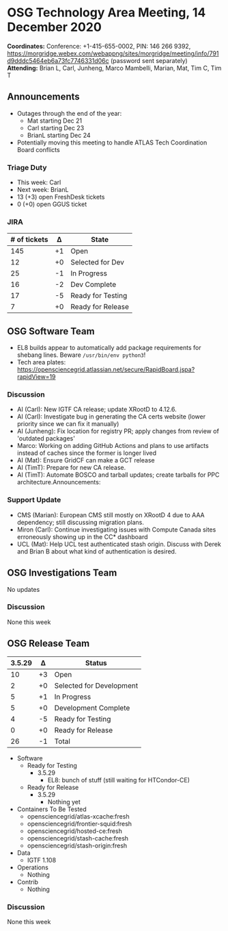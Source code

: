 # OSG Technology Area Meeting, 14 December 2020

**Coordinates:** Conference: +1-415-655-0002, PIN: 146 266 9392, <https://morgridge.webex.com/webappng/sites/morgridge/meeting/info/791d9dddc5464eb6a73fc7746331d06c> (password sent separately)  
**Attending:** Brian L, Carl, Junheng, Marco Mambelli, Marian, Mat, Tim C, Tim T


## Announcements

-   Outages through the end of the year:  
    -   Mat starting Dec 21
    -   Carl starting Dec 23
    -   BrianL starting Dec 24
-   Potentially moving this meeting to handle ATLAS Tech Coordination Board conflicts


### Triage Duty

-   This week: Carl
-   Next week: BrianL
-   13 (+3) open FreshDesk tickets
-   0 (+0) open GGUS ticket


### JIRA

| # of tickets | &Delta; | State             |
|------------ |------- |----------------- |
| 145          | +1      | Open              |
| 12           | +0      | Selected for Dev  |
| 25           | -1      | In Progress       |
| 16           | -2      | Dev Complete      |
| 17           | -5      | Ready for Testing |
| 7            | +0      | Ready for Release |


## OSG Software Team

-   EL8 builds appear to automatically add package requirements for shebang lines. Beware `/usr/bin/env python3`!
-   Tech area plates: <https://opensciencegrid.atlassian.net/secure/RapidBoard.jspa?rapidView=19>


### Discussion

-   AI (Carl): New IGTF CA release; update XRootD to 4.12.6.
-   AI (Carl): Investigate bug in generating the CA certs website (lower priority since we can fix it manually)
-   AI (Junheng): Fix location for registry PR; apply changes from review of 'outdated packages'
-   Marco: Working on adding GitHub Actions and plans to use artifacts instead of caches since the former is longer lived
-   AI (Mat): Ensure GridCF can make a GCT release
-   AI (TimT): Prepare for new CA release.
-   AI (TimT): Automate BOSCO and tarball updates; create tarballs for PPC architecture.Announcements:


### Support Update

-   CMS (Marian): European CMS still mostly on XRootD 4 due to AAA dependency; still discussing migration plans.
-   Miron (Carl): Continue investigating issues with Compute Canada sites erroneously showing up in the CC\* dashboard
-   UCL (Mat): Help UCL test authenticated stash origin. Discuss with Derek and Brian B about what kind of authentication is desired.


## OSG Investigations Team

No updates  


### Discussion

None this week  


## OSG Release Team

| 3.5.29 | &Delta; | Status                   |
| ------ | ------- | ------------------------ |
| 10     | +3      | Open                     |
| 2      | +0      | Selected for Development |
| 5      | +1      | In Progress              |
| 5      | +0      | Development Complete     |
| 4      | -5      | Ready for Testing        |
| 0      | +0      | Ready for Release        |
| 26     | -1      | Total                    |

-   Software  
    -   Ready for Testing  
        -   3.5.29  
            -   EL8: bunch of stuff (still waiting for HTCondor-CE)
    -   Ready for Release  
        -   3.5.29  
            -   Nothing yet
-   Containers To Be Tested
    -   opensciencegrid/atlas-xcache:fresh
    -   opensciencegrid/frontier-squid:fresh
    -   opensciencegrid/hosted-ce:fresh
    -   opensciencegrid/stash-cache:fresh
    -   opensciencegrid/stash-origin:fresh
-   Data  
    -   IGTF 1.108
-   Operations  
    -   Nothing
-   Contrib  
    -   Nothing


### Discussion

None this week  
